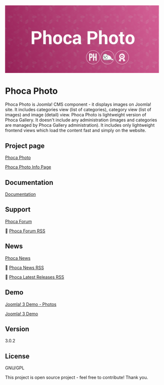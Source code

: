 



![Phoca Photo](https://github.com/PhocaCz/PhocaPhoto/blob/master/phocaphoto.png)

# Phoca Photo



Phoca Photo is Joomla! CMS component - it displays images on Joomla! site. It includes categories view (list of categories), category view (list of images) and image (detail) view. Phoca Photo is lightweight version of Phoca Gallery. It doesn't include any administration (images and categories are managed by Phoca Gallery administration). It includes only lightweight frontend views which load the content fast and simply on the website.



## Project page

[Phoca Photo](https://www.phoca.cz/phocaphoto)

[Phoca Photo Info Page](https://www.phoca.cz/project/phocaphoto-joomla-gallery)



## Documentation

[Documentation](https://www.phoca.cz/documentation/category/114-phoca-photo-component)



## Support

[Phoca Forum](https://www.phoca.cz/forum)

:bell: [Phoca Forum RSS](https://www.phoca.cz/forum/app.php/feed)



## News

[Phoca News](https://www.phoca.cz/news)

:bell: [Phoca News RSS](https://www.phoca.cz/news?format=feed&type=rss)

:bell: [Phoca Latest Releases RSS](https://www.phoca.cz/download/feed/111?format=feed&type=rss)



## Demo

[Joomla! 3 Demo - Photos](https://www.phoca.cz/phocacartdemo/photos)

[Joomla! 3 Demo](https://www.phoca.cz/joomla3demo/phoca-photo)



## Version

3.0.2



## License

GNU/GPL



This project is open source project - feel free to contribute! Thank you.

